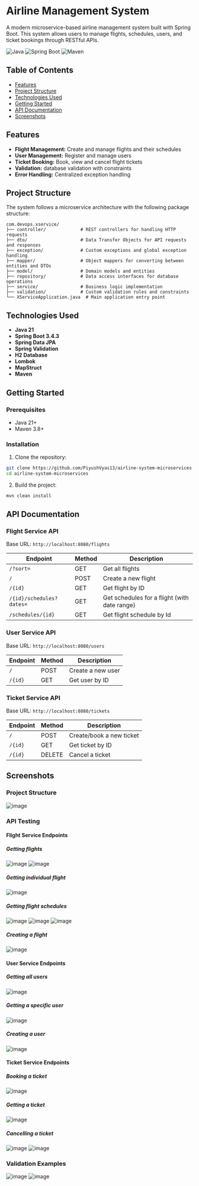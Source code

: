 # Airline Management System

A modern microservice-based airline management system built with Spring Boot. This system allows users to manage flights, schedules, users, and ticket bookings through RESTful APIs.

![Java](https://img.shields.io/badge/Java-21-orange)
![Spring Boot](https://img.shields.io/badge/Spring%20Boot-3.4.3-green)
![Maven](https://img.shields.io/badge/Maven-3.8.1-blue)

## Table of Contents

- [Features](#features)
- [Project Structure](#project-structure)
- [Technologies Used](#technologies-used)
- [Getting Started](#getting-started)
- [API Documentation](#api-documentation)
- [Screenshots](#screenshots)

## Features

- **Flight Management:** Create and manage flights and their schedules
- **User Management:** Register and manage users
- **Ticket Booking:** Book, view and cancel flight tickets
- **Validation:**  database validation with constraints
- **Error Handling:** Centralized exception handling

## Project Structure

The system follows a microservice architecture with the following package structure:

```
com.devops.xservice/
├── controller/             # REST controllers for handling HTTP requests
├── dto/                    # Data Transfer Objects for API requests and responses
├── exception/              # Custom exceptions and global exception handling
├── mapper/                 # Object mappers for converting between entities and DTOs
├── model/                  # Domain models and entities
├── repository/             # Data access interfaces for database operations
├── service/                # Business logic implementation
├── validation/             # Custom validation rules and constraints
└── XServiceApplication.java  # Main application entry point
```

## Technologies Used

- **Java 21**
- **Spring Boot 3.4.3**
- **Spring Data JPA**
- **Spring Validation**
- **H2 Database**
- **Lombok**
- **MapStruct**
- **Maven**

## Getting Started

### Prerequisites

- Java 21+
- Maven 3.8+

### Installation

1. Clone the repository:

```bash
git clone https://github.com/PiyushVyas13/airline-system-microservices.git
cd airline-system-microservices
```

2. Build the project:

```bash
mvn clean install
```

## API Documentation

### Flight Service API

Base URL: `http://localhost:8080/flights`

| Endpoint | Method | Description |
|----------|--------|-------------|
| `/?sort=` | GET | Get all flights|
| `/` | POST | Create a new flight |
| `/{id}` | GET | Get flight by ID |
| `/{id}/schedules?dates=` | GET | Get schedules for a flight (with date range)|
| `/schedules/{id}` | GET | Get flight schedule by Id |


### User Service API

Base URL: `http://localhost:8080/users`

| Endpoint | Method | Description |
|----------|--------|-------------|
| `/` | POST | Create a new user |
| `/{id}` | GET | Get user by ID |

### Ticket Service API

Base URL: `http://localhost:8080/tickets`

| Endpoint | Method | Description |
|----------|--------|-------------|
| `/` | POST | Create/book a new ticket |
| `/{id}` | GET | Get ticket by ID |
| `/{id}` | DELETE | Cancel a ticket |


## Screenshots

### Project Structure
![image](https://github.com/user-attachments/assets/d785c40d-e793-46c7-a70a-939dbbf15844)


### API Testing

#### Flight Service Endpoints

##### Getting flights
![image](https://github.com/user-attachments/assets/4cf17db1-839a-4537-bcbf-3ad31af5e153)
![image](https://github.com/user-attachments/assets/2d710226-32b3-4e9c-af3b-90a96e316980)

##### Getting individual flight
![image](https://github.com/user-attachments/assets/19bea1bf-2df3-484a-9fa9-0f707fdab97e)

##### Getting flight schedules
![image](https://github.com/user-attachments/assets/ae1c9c25-83d9-4c7c-8036-8b1d80f16125)
![image](https://github.com/user-attachments/assets/0936d229-868b-4860-b5d0-28a3dffd7f15)
![image](https://github.com/user-attachments/assets/c17d8453-1f53-46ba-b951-c92fdd368fe5)


##### Creating a flight
![image](https://github.com/user-attachments/assets/e055dc52-d276-4dbc-ad87-8cbd8e083f20)



#### User Service Endpoints

##### Getting all users
![image](https://github.com/user-attachments/assets/7829c40c-f018-42b9-8058-ad95fb622c8b)

##### Getting a specific user
![image](https://github.com/user-attachments/assets/ba08b001-5cf7-40ef-ad6a-aa49cbc2cb04)

##### Creating a user
![image](https://github.com/user-attachments/assets/712b8429-71c5-4437-b69f-1e186348919f)


#### Ticket Service Endpoints

##### Booking a ticket
![image](https://github.com/user-attachments/assets/93d921e4-c964-4e39-9c71-d7e5ebb0ab17)


##### Getting a ticket
![image](https://github.com/user-attachments/assets/40234553-b666-4170-b23b-c53830eef85d)


##### Cancelling a ticket
![image](https://github.com/user-attachments/assets/1dcb3f66-01c4-4b72-8a7a-0d4dd633da61)
![image](https://github.com/user-attachments/assets/004e88ed-e5ab-42ca-bf17-4b967a8b32b1)



### Validation Examples
![image](https://github.com/user-attachments/assets/cd1f06c2-55d9-4d1e-aa49-3cef67f76d34)
![image](https://github.com/user-attachments/assets/bb8f9557-cdb5-4343-bd5f-3104d275a1fe)
